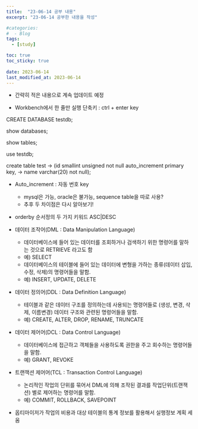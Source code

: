 ```yaml
---
title:  "23-06-14 공부 내용"
excerpt: "23-06-14 공부한 내용을 작성"

#categories:
#  - Blog
tags:
  - [study]

toc: true
toc_sticky: true
 
date: 2023-06-14
last_modified_at: 2023-06-14
---
```


* 간략히 적은 내용으로 계속 업데이트 예정

- Workbench에서 한 줄만 실행 단축키 : ctrl + enter key

CREATE DATABASE testdb;

show databases;

show tables;

use testdb;

create table test
    -> (id smallint unsigned not null auto_increment primary key,
    -> name varchar(20) not null);

- Auto_increment : 자동 번호 key
  - mysql은 가능, oracle은 불가능, sequence table을 따로 사용?
  - 추후 두 차이점은 다시 알아보기!
 
- orderby 순서정의 두 가지 키워드 ASC|DESC

- 데이터 조작어(DML :  Data Manipulation Language)
  - 데이터베이스에 들어 있는 데이터를 조회하거나 검색하기 위한 명령어를 말하는 것으로 RETRIEVE 라고도 함
  - 예) SELECT 
  - 데이터베이스의 테이블에 들어 있는 데이터에 변형을 가하는 종류(데이터 삽입, 수정, 삭제)의 명령어들을 말함.
  - 예) INSERT, UPDATE, DELETE
- 데이터 정의어(DDL : Data Definition Language)
  - 테이블과 같은 데이터 구조를 정의하는데 사용되는 명령어들로 (생성, 변경, 삭제, 이름변경) 데이터 구조와 관련된 명령어들을 말함.
  - 예) CREATE, ALTER, DROP, RENAME, TRUNCATE 
- 데이터 제어어(DCL : Data Control Language) 
  - 데이터베이스에 접근하고 객체들을 사용하도록 권한을 주고 회수하는 명령어들을 말함.
  - 예) GRANT, REVOKE
- 트랜잭션 제어어(TCL : Transaction Control Language)
  - 논리적인 작업의 단위를 묶어서 DML에 의해 조작된 결과를 작업단위(트랜잭션) 별로 제어하는 명령어를 말함.
  - 예) COMMIT, ROLLBACK, SAVEPOINT 

- 옵티마이저가 작업의 비용과 대상 테이블의 통계 정보를 활용해서 실행정보 계획 세움